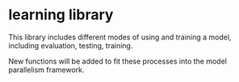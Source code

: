 # learning library

This library includes different modes of using and training a model, including evaluation, testing, training.

New functions will be added to fit these processes into the model parallelism framework. 



